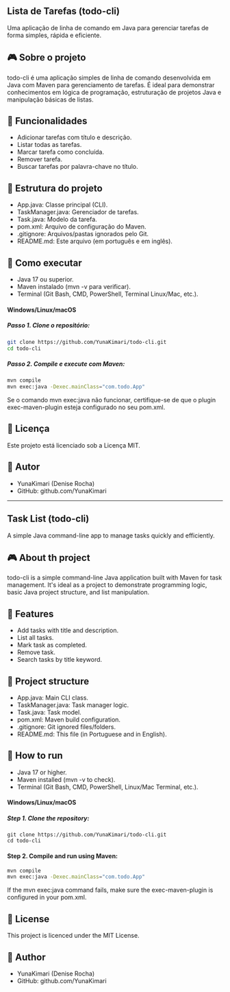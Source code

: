 ## Lista de Tarefas (todo-cli)
Uma aplicação de linha de comando em Java para gerenciar tarefas de forma simples, rápida e eficiente.

## 🎮 Sobre o projeto
todo-cli é uma aplicação simples de linha de comando desenvolvida em Java com Maven para gerenciamento de tarefas. É ideal para demonstrar conhecimentos em lógica de programação, estruturação de projetos Java e manipulação
básicas de listas.

## 🔧 Funcionalidades
- Adicionar tarefas com título e descrição.
- Listar todas as tarefas.
- Marcar tarefa como concluída.
- Remover tarefa.
- Buscar tarefas por palavra-chave no título.

## 📁 Estrutura do projeto
- App.java: Classe principal (CLI).
- TaskManager.java: Gerenciador de tarefas.
- Task.java: Modelo da tarefa.
- pom.xml: Arquivo de configuração do Maven.
- .gitignore: Arquivos/pastas ignorados pelo Git.
- README.md: Este arquivo (em português e em inglês).

## 🚀 Como executar
- Java 17 ou superior.
- Maven instalado (mvn -v para verificar).
- Terminal (Git Bash, CMD, PowerShell, Terminal Linux/Mac, etc.).

#### Windows/Linux/macOS 
##### Passo 1. Clone o repositório:
```bash
git clone https://github.com/YunaKimari/todo-cli.git
cd todo-cli
```

##### Passo 2. Compile e execute com Maven:
```bash
mvn compile
mvn exec:java -Dexec.mainClass="com.todo.App"
```

Se o comando mvn exec:java não funcionar, certifique-se de que o plugin exec-maven-plugin esteja configurado no seu pom.xml.

## 📄 Licença
Este projeto está licenciado sob a Licença MIT.

## 👤 Autor
- YunaKimari (Denise Rocha)
- GitHub: github.com/YunaKimari

---

## Task List (todo-cli)
A simple Java command-line app to manage tasks quickly and efficiently.

## 🎮 About th project
todo-cli is a simple command-line Java application built with Maven for task management. It's ideal as a project to demonstrate programming logic, basic Java project structure, and list manipulation.

## 🔧 Features
- Add tasks with title and description.
- List all tasks.
- Mark task as completed.
- Remove task.
- Search tasks by title keyword.

## 📁 Project structure
- App.java: Main CLI class.
- TaskManager.java: Task manager logic.
- Task.java: Task model.
- pom.xml: Maven build configuration.
- .gitignore: Git ignored files/folders.
- README.md: This file (in Portuguese and in English).

## 🚀 How to run
- Java 17 or higher.
- Maven installed (mvn -v to check).
- Terminal (Git Bash, CMD, PowerShell, Linux/Mac Terminal, etc.).

#### Windows/Linux/macOS
##### Step 1. Clone the repository:
```bach
git clone https://github.com/YunaKimari/todo-cli.git
cd todo-cli
```

#### Step 2. Compile and run using Maven:
```bash
mvn compile
mvn exec:java -Dexec.mainClass="com.todo.App"
```

If the mvn exec:java command fails, make sure the exec-maven-plugin is configured in your pom.xml.

## 📄 License
This project is licenced under the MIT License.

## 👤 Author
- YunaKimari (Denise Rocha)
- GitHub: github.com/YunaKimari
